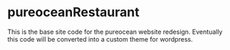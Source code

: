 # pureoceanRestaurant
This is the base site code for the pureocean website redesign. Eventually this code will be converted into a custom theme for wordpress.